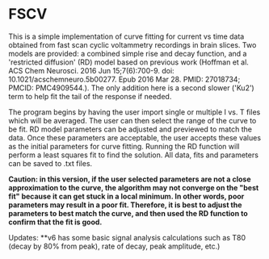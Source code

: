 # FSCV
This is a simple implementation of curve fitting for current vs time data obtained from fast scan cyclic voltammetry recordings in brain slices.
Two models are provided: a combined simple rise and decay function, and a 'restricted diffusion' (RD) model based on previous work (Hoffman et al. ACS Chem Neurosci. 2016 Jun 15;7(6):700-9. doi: 10.1021/acschemneuro.5b00277. Epub 2016 Mar 28. PMID: 27018734; PMCID: PMC4909544.). The only addition here is a second slower ('Ku2') term to help fit the tail of the response if needed.   

The program begins by having the user import single or multiple I vs. T files which will be averaged.  The user can then select the range of the curve to be fit.  RD model parameters can be adjusted and previewed to match the data.  Once these parameters are acceptable, the user accepts these values as the initial parameters for curve fitting.  Running the RD function will perform a least squares fit to find the solution. All data, fits and parameters can be saved to .txt files.  

**Caution: in this version, if the user selected parameters are not a close approximation to the curve, the algorithm may not converge on the "best fit" because it can get stuck in a local minimum. In other words, poor parameters may result in a poor fit.  Therefore, it is best to adjust the parameters to best match the curve, and then used the RD function to confirm that the fit is good.**  

Updates: **v6 has some basic signal analysis calculations such as T80 (decay by 80% from peak), rate of decay, peak amplitude, etc.)
